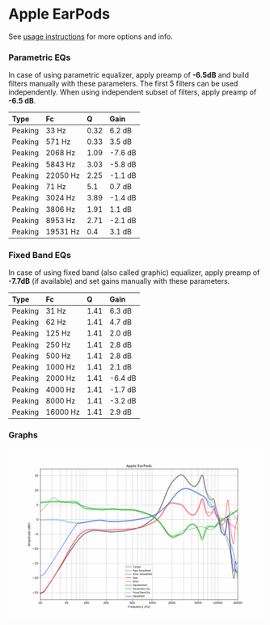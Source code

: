# Apple EarPods
See [usage instructions](https://github.com/jaakkopasanen/AutoEq#usage) for more options and info.

### Parametric EQs
In case of using parametric equalizer, apply preamp of **-6.5dB** and build filters manually
with these parameters. The first 5 filters can be used independently.
When using independent subset of filters, apply preamp of **-6.5 dB**.

| Type    | Fc       |    Q | Gain    |
|:--------|:---------|:-----|:--------|
| Peaking | 33 Hz    | 0.32 | 6.2 dB  |
| Peaking | 571 Hz   | 0.33 | 3.5 dB  |
| Peaking | 2068 Hz  | 1.09 | -7.6 dB |
| Peaking | 5843 Hz  | 3.03 | -5.8 dB |
| Peaking | 22050 Hz | 2.25 | -1.1 dB |
| Peaking | 71 Hz    | 5.1  | 0.7 dB  |
| Peaking | 3024 Hz  | 3.89 | -1.4 dB |
| Peaking | 3806 Hz  | 1.91 | 1.1 dB  |
| Peaking | 8953 Hz  | 2.71 | -2.1 dB |
| Peaking | 19531 Hz | 0.4  | 3.1 dB  |

### Fixed Band EQs
In case of using fixed band (also called graphic) equalizer, apply preamp of **-7.7dB**
(if available) and set gains manually with these parameters.

| Type    | Fc       |    Q | Gain    |
|:--------|:---------|:-----|:--------|
| Peaking | 31 Hz    | 1.41 | 6.3 dB  |
| Peaking | 62 Hz    | 1.41 | 4.7 dB  |
| Peaking | 125 Hz   | 1.41 | 2.0 dB  |
| Peaking | 250 Hz   | 1.41 | 2.8 dB  |
| Peaking | 500 Hz   | 1.41 | 2.8 dB  |
| Peaking | 1000 Hz  | 1.41 | 2.1 dB  |
| Peaking | 2000 Hz  | 1.41 | -6.4 dB |
| Peaking | 4000 Hz  | 1.41 | -1.7 dB |
| Peaking | 8000 Hz  | 1.41 | -3.2 dB |
| Peaking | 16000 Hz | 1.41 | 2.9 dB  |

### Graphs
![](./Apple%20EarPods.png)